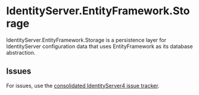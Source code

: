 # IdentityServer.EntityFramework.Storage

IdentityServer.EntityFramework.Storage is a persistence layer for IdentityServer configuration data that uses EntityFramework as its database abstraction.

## Issues

For issues, use the [consolidated IdentityServer4 issue tracker](https://github.com/Meniga/IdentityServer/issues).
